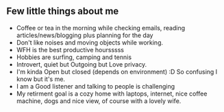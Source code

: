 ## Few little things about me

- Coffee or tea in the morning while checking emails, reading articles/news/blogging plus planning for the day
- Don't like noises and moving objects while working.
- WFH is the best productive hoursssss
- Hobbies are surfing, camping and tennis
- Introvert, quiet but Outgoing but Love privacy.
- I'm kinda Open but closed (depends on environment) :D So confusing I know but it's me.
- I am a Good listener and talking to people is challenging
- My retirment goal is a cozy home with laptops, internet, nice coffee machine, dogs and nice view, of course with a lovely wife.
